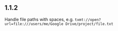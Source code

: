 ## 1.1.2

Handle file paths with spaces, e.g. `txmt://open?url=file:///users/me/Google Drive/project/file.txt`
